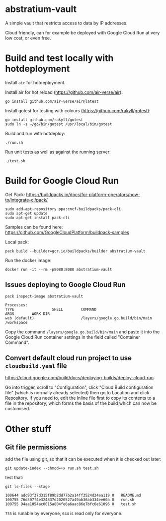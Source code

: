 # abstratium-vault

A simple vault that restricts access to data by IP addresses.

Cloud friendly, can for example be deployed with Google Cloud Run at very low cost, or even free.

# Build and test locally with hotdeployment

Install `air` for hotdeployment.

Install air for hot reload (https://github.com/air-verse/air):

    go install github.com/air-verse/air@latest

Install gotest for testing with colours (https://github.com/rakyll/gotest):

    go install github.com/rakyll/gotest
    sudo ln -s ~/go/bin/gotest /usr/local/bin/gotest

Build and run with hotdeploy:

    ./run.sh

Run unit tests as well as against the running server:

    ./test.sh

# Build for Google Cloud Run

Get Pack: https://buildpacks.io/docs/for-platform-operators/how-to/integrate-ci/pack/

    sudo add-apt-repository ppa:cncf-buildpacks/pack-cli
    sudo apt-get update
    sudo apt-get install pack-cli

Samples can be found here: https://github.com/GoogleCloudPlatform/buildpack-samples

Local pack:

    pack build --builder=gcr.io/buildpacks/builder abstratium-vault

Run the docker image:

    docker run -it --rm -p8080:8080 abstratium-vault

## Issues deploying to Google Cloud Run

    pack inspect-image abstratium-vault

    Processes:
    TYPE                 SHELL        COMMAND                                 ARGS        WORK DIR
    web (default)                     /layers/google.go.build/bin/main                    /workspace

Copy the command `/layers/google.go.build/bin/main` and paste it into the Google Cloud Run container settings in the field called "Container Command".

## Convert default cloud run project to use `cloudbuild.yaml` file

https://cloud.google.com/build/docs/deploying-builds/deploy-cloud-run

Go into trigger, scroll to "Configuration", click "Cloud Build configuration file" (which is normally already selected)
then go to Location and click Repository. If you need to, edit the Inline file first to copy its contents to a file in the repository, which forms the basis of the build which can now be customised.

# Other stuff

## Git file permissions

add the file using git, so that it can be executed when it is checked out later:

    git update-index --chmod=+x run.sh test.sh

test that:

    git ls-files --stage

    100644 adc93f37d315f89b2dd77b2a14ff3524d24ea119 0	README.md
    100755 76d307f4e324837d2020527a49ab36ab334ee60a 0	run.sh
    100755 94aa1054ac0015a804fe6a6aac86e7bfc6e61096 0	test.sh

`755` is runable by everyone, `644` is read only for everyone.

